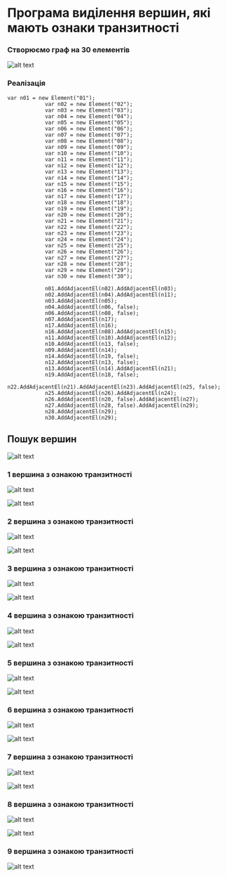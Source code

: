 # Програма виділення вершин, які мають ознаки транзитності

### Створюємо граф на 30 елементів 
![alt text](https://github.com/natasha1237/lab4/blob/main/%D0%B3%D1%80%D0%B0%D1%841.png)

### Реалізація 
```С#
var n01 = new Element("01");
            var n02 = new Element("02");
            var n03 = new Element("03");
            var n04 = new Element("04");
            var n05 = new Element("05");
            var n06 = new Element("06");
            var n07 = new Element("07");
            var n08 = new Element("08");
            var n09 = new Element("09");
            var n10 = new Element("10");
            var n11 = new Element("11");
            var n12 = new Element("12");
            var n13 = new Element("13");
            var n14 = new Element("14");
            var n15 = new Element("15");
            var n16 = new Element("16");
            var n17 = new Element("17");
            var n18 = new Element("18");
            var n19 = new Element("19");
            var n20 = new Element("20");
            var n21 = new Element("21");
            var n22 = new Element("22");
            var n23 = new Element("23");
            var n24 = new Element("24");
            var n25 = new Element("25");
            var n26 = new Element("26");
            var n27 = new Element("27");
            var n28 = new Element("28");
            var n29 = new Element("29");
            var n30 = new Element("30");

            n01.AddAdjacentEl(n02).AddAdjacentEl(n03);
            n02.AddAdjacentEl(n04).AddAdjacentEl(n11);
            n03.AddAdjacentEl(n05);
            n04.AddAdjacentEl(n06, false);
            n06.AddAdjacentEl(n08, false);
            n07.AddAdjacentEl(n17);
            n17.AddAdjacentEl(n16);
            n16.AddAdjacentEl(n08).AddAdjacentEl(n15);
            n11.AddAdjacentEl(n10).AddAdjacentEl(n12);
            n10.AddAdjacentEl(n13, false);
            n09.AddAdjacentEl(n14);
            n14.AddAdjacentEl(n19, false);
            n12.AddAdjacentEl(n13, false);
            n13.AddAdjacentEl(n14).AddAdjacentEl(n21);
            n19.AddAdjacentEl(n18, false);
            n22.AddAdjacentEl(n21).AddAdjacentEl(n23).AddAdjacentEl(n25, false);
            n25.AddAdjacentEl(n26).AddAdjacentEl(n24);
            n26.AddAdjacentEl(n20, false).AddAdjacentEl(n27);
            n27.AddAdjacentEl(n28, false).AddAdjacentEl(n29);
            n28.AddAdjacentEl(n29);
            n30.AddAdjacentEl(n29);
```
## Пошук вершин
![alt text](https://github.com/natasha1237/lab4/blob/main/1.png)
### 1 вершина з ознакою транзитності
![alt text](https://github.com/natasha1237/lab4/blob/main/%D0%B3%D1%80%D0%B0%D1%842.png)

![alt text](https://github.com/natasha1237/lab4/blob/main/2.png)
### 2 вершина з ознакою транзитності
![alt text](https://github.com/natasha1237/lab4/blob/main/%D0%B3%D1%80%D0%B0%D1%843.png)

![alt text](https://github.com/natasha1237/lab4/blob/main/3.png)
### 3 вершина з ознакою транзитності
![alt text](https://github.com/natasha1237/lab4/blob/main/%D0%B3%D1%80%D0%B0%D1%844.png)

![alt text](https://github.com/natasha1237/lab4/blob/main/4.png)
### 4 вершина з ознакою транзитності
![alt text](https://github.com/natasha1237/lab4/blob/main/%D0%B3%D1%80%D0%B0%D1%845.png)

![alt text](https://github.com/natasha1237/lab4/blob/main/5.png)
### 5 вершина з ознакою транзитності
![alt text](https://github.com/natasha1237/lab4/blob/main/%D0%B3%D1%80%D0%B0%D1%846.png)

![alt text](https://github.com/natasha1237/lab4/blob/main/6.png)
### 6 вершина з ознакою транзитності
![alt text](https://github.com/natasha1237/lab4/blob/main/%D0%B3%D1%80%D0%B0%D1%847.png)

![alt text](https://github.com/natasha1237/lab4/blob/main/7.png)
### 7 вершина з ознакою транзитності
![alt text](https://github.com/natasha1237/lab4/blob/main/%D0%B3%D1%80%D0%B0%D1%848.png)

![alt text](https://github.com/natasha1237/lab4/blob/main/8.png)
### 8 вершина з ознакою транзитності
![alt text](https://github.com/natasha1237/lab4/blob/main/%D0%B3%D1%80%D0%B0%D1%849png.png)

![alt text](https://github.com/natasha1237/lab4/blob/main/9.png)
### 9 вершина з ознакою транзитності
![alt text](https://github.com/natasha1237/lab4/blob/main/%D0%B3%D1%80%D0%B0%D1%8410.png)

